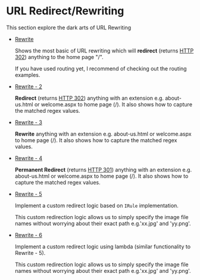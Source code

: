 # URL Redirect/Rewriting
  
  This section explore the dark arts of URL Rewriting

  * [Rewrite](/projects/rewrite/rewrite-1)
    
    Shows the most basic of URL rewriting which will **redirect** (returns [HTTP 302](https://en.wikipedia.org/wiki/HTTP_302)) anything to the home page "/". 
    
    If you have used routing yet, I recommend of checking out the routing examples.

  * [Rewrite - 2](/projects/rewrite/rewrite-2)
    
    **Redirect** (returns [HTTP 302](https://en.wikipedia.org/wiki/HTTP_302)) anything with an extension e.g. about-us.html or welcome.aspx to home page (/). It also shows how to capture the matched regex values.

  * [Rewrite - 3](/projects/rewrite/rewrite-3)

    **Rewrite** anything with an extension e.g. about-us.html or welcome.aspx to home page (/). It also shows how to capture the matched regex values.
    
  * [Rewrite - 4](/projects/rewrite/rewrite-4)
    
    **Permanent Redirect** (returns [HTTP 301](https://en.wikipedia.org/wiki/HTTP_301)) anything with an extension e.g. about-us.html or welcome.aspx to home page (/). It also shows how to capture the matched regex values.

  * [Rewrite - 5](/projects/rewrite/rewrite-5)
  
    Implement a custom redirect logic based on `IRule` implementation. 

    This custom redirection logic allows us to simply specify the image file names without worrying about their exact path e.g.'xx.jpg' and 'yy.png'.

  * [Rewrite - 6](/projects/rewrite/rewrite-6)
  
    Implement a custom redirect logic using lambda (similar functionality to Rewrite - 5). 

    This custom redirection logic allows us to simply specify the image file names without worrying about their exact path e.g.'xx.jpg' and 'yy.png'.
